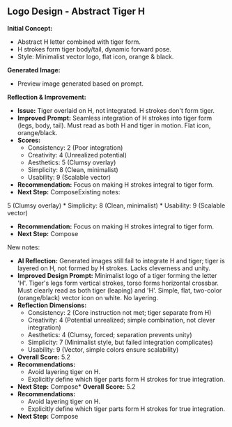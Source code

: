## Logo Design - Abstract Tiger H

**Initial Concept:**
*   Abstract H letter combined with tiger form.
*   H strokes form tiger body/tail, dynamic forward pose.
*   Style: Minimalist vector logo, flat icon, orange & black.

**Generated Image:**
*   Preview image generated based on prompt.

**Reflection & Improvement:**
*   **Issue:** Tiger overlaid on H, not integrated. H strokes don't form tiger.
*   **Improved Prompt:** Seamless integration of H strokes into tiger form (legs, body, tail). Must read as both H and tiger in motion. Flat icon, orange/black.
*   **Scores:**
    *   Consistency: 2 (Poor integration)
    *   Creativity: 4 (Unrealized potential)
    *   Aesthetics: 5 (Clumsy overlay)
    *   Simplicity: 8 (Clean, minimalist)
    *   Usability: 9 (Scalable vector)
*   **Recommendation:** Focus on making H strokes integral to tiger form.
*   **Next Step:** ComposeExisting notes:

 5 (Clumsy overlay)
    *   Simplicity: 8 (Clean, minimalist)
    *   Usability: 9 (Scalable vector)
*   **Recommendation:** Focus on making H strokes integral to tiger form.
*   **Next Step:** Compose

New notes:

*   **AI Reflection:** Generated images still fail to integrate H and tiger; tiger is layered on H, not formed by H strokes. Lacks cleverness and unity.
*   **Improved Design Prompt:** Minimalist logo of a tiger forming the letter 'H'. Tiger's legs form vertical strokes, torso forms horizontal crossbar. Must clearly read as both tiger (leaping) and 'H'. Simple, flat, two-color (orange/black) vector icon on white. No layering.
*   **Reflection Dimensions:**
    *   Consistency: 2 (Core instruction not met; tiger separate from H)
    *   Creativity: 4 (Potential unrealized; simple combination, not clever integration)
    *   Aesthetics: 4 (Clumsy, forced; separation prevents unity)
    *   Simplicity: 7 (Minimalist style, but failed integration complicates)
    *   Usability: 9 (Vector, simple colors ensure scalability)
*   **Overall Score:** 5.2
*   **Recommendations:**
    *   Avoid layering tiger on H.
    *   Explicitly define which tiger parts form H strokes for true integration.
*   **Next Step:** Compose*   **Overall Score:** 5.2
*   **Recommendations:**
    *   Avoid layering tiger on H.
    *   Explicitly define which tiger parts form H strokes for true integration.
*   **Next Step:** Compose